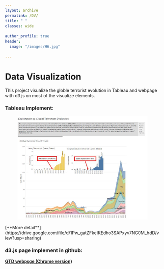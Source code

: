 ```yaml
---
layout: archive
permalink: /DV/
title: " "
classes: wide

author_profile: true
header:
  image: "/images/H6.jpg"	
  
---
```



# Data Visualization

This project visualize the globle terrorist evolution in Tableau and webpage with d3.js on most of the visualize elements.

### Tableau Implement:

<figure>
    <a href="/images/GTD.jpg"><img src="/images/GTD.jpg"></a>
</figure>  
[**More detail**](https://drive.google.com/file/d/1Pw_gatZFkeIKEdho3SAPxyv7NG0M_hdD/view?usp=sharing)

### d3.js page implement in github:

[**GTD webpsge (Chrome version)**](https://tanghao205.github.io/GTD.DataVisialization/)
